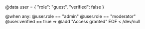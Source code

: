 @data user = { "role": "guest", "verified": false }

@when any:
  @user.role == "admin"
  @user.role == "moderator"
  @user.verified == true
=>
  @add "Access granted"
EOF < /dev/null